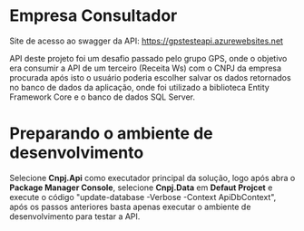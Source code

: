 # Empresa Consultador

Site de acesso ao swagger da API: https://gpstesteapi.azurewebsites.net

API deste projeto foi um desafio passado pelo grupo GPS, onde o objetivo era consumir a API de um terceiro (Receita Ws) com o CNPJ da empresa procurada após isto o usuário poderia escolher salvar os dados retornados no banco de dados da aplicação, onde foi utilizado a biblioteca Entity Framework Core e o banco de dados SQL Server.


# Preparando o ambiente de desenvolvimento

Selecione **Cnpj.Api** como executador principal da solução, logo após abra o **Package Manager Console**, selecione **Cnpj.Data** em **Defaut Projcet** e execute o código "update-database -Verbose -Context ApiDbContext", após os passos anteriores basta apenas executar o ambiente de desenvolvimento para testar a API.
